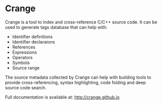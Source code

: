 Crange
======

Crange is a tool to index and cross-reference C/C++ source code. It
can be used to generate tags database that can help with:

* Identifier definitions
* Identifier declaraions
* References
* Expressions
* Operators
* Symbols
* Source range

The source metadata collected by Crange can help with building tools
to provide cross-referencing, syntax highlighting, code folding and
deep source code search.

Full documentation is available at: http://crange.github.io
